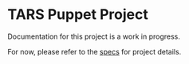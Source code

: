 # TARS Puppet Project
Documentation for this project is a work in progress.

For now, please refer to the [specs](specs.yaml) for project details.
